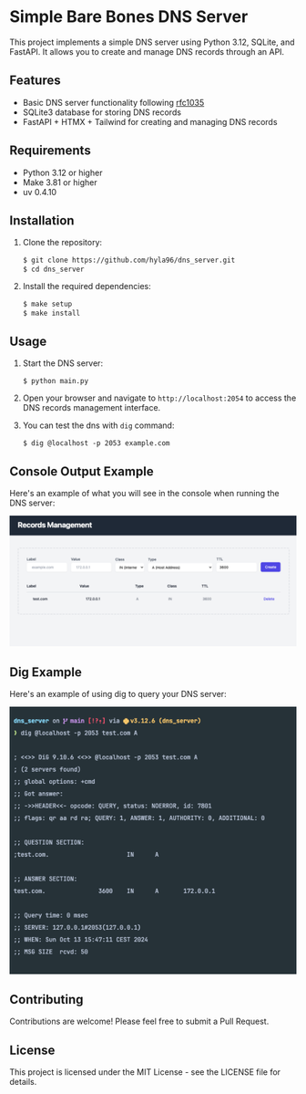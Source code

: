 # Simple Bare Bones DNS Server

This project implements a simple DNS server using Python 3.12, SQLite, and FastAPI. It allows you to create and manage DNS records through an API.

## Features

- Basic DNS server functionality following [rfc1035](https://datatracker.ietf.org/doc/html/rfc1035)
- SQLite3 database for storing DNS records
- FastAPI + HTMX + Tailwind for creating and managing DNS records

## Requirements

- Python 3.12 or higher
- Make 3.81 or higher
- uv 0.4.10

## Installation

1. Clone the repository:
   ```
   $ git clone https://github.com/hyla96/dns_server.git
   $ cd dns_server
   ```

2. Install the required dependencies:
   ```
   $ make setup
   $ make install
   ```

## Usage

1. Start the DNS server:
   ```
   $ python main.py
   ```
   
2. Open your browser and navigate to `http://localhost:2054` to access the DNS records management interface.
3. You can test the dns with `dig` command:
   ```
   $ dig @localhost -p 2053 example.com
   ``` 

## Console Output Example

Here's an example of what you will see in the console when running the DNS server:

<img src="./docs/records_management.png" alt="Console Output Screenshot">

## Dig Example

Here's an example of using dig to query your DNS server:

<img src="./docs/dig_result.png" alt="Dig Screenshot">

## Contributing

Contributions are welcome! Please feel free to submit a Pull Request.

## License

This project is licensed under the MIT License - see the LICENSE file for details.